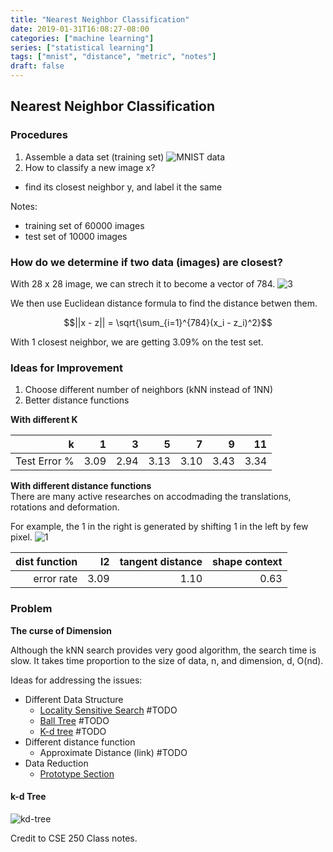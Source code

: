 ```yaml
---
title: "Nearest Neighbor Classification"
date: 2019-01-31T16:08:27-08:00
categories: ["machine learning"]
series: ["statistical learning"]
tags: ["mnist", "distance", "metric", "notes"]
draft: false
---
```


## Nearest Neighbor Classification

### Procedures

1. Assemble a data set (training set)
![MNIST data](/img/cse250/mnist.png)
1. How to classify a new image x?
  - find its closest neighbor y, and label it the same


Notes:

- training set of 60000 images
- test set of 10000 images


### How do we determine if two data (images) are closest?

With 28 x 28 image, we can strech it to become a vector of 784.
![3](/img/cse250/3.png)

We then use Euclidean distance formula to find the distance betwen them.

$$||x - z|| = \sqrt{\sum_{i=1}^{784}(x_i - z_i)^2}$$

With 1 closest neighbor, we are getting 3.09% on the test set.

### Ideas for Improvement

1. Choose different number of neighbors (kNN instead of 1NN)
1. Better distance functions

**With different K**

|            k |    1 |    3 |    5 |    7 |    9 |   11 |
|-------------:|-----:|-----:|-----:|-----:|-----:|-----:|
| Test Error % | 3.09 | 2.94 | 3.13 | 3.10 | 3.43 | 3.34 |


**With different distance functions**\
There are many active researches on accodmading the translations, rotations and deformation.

For example, the 1 in the right is generated by shifting 1 in the left by few pixel.
![1](/img/cse250/1.png)

| dist function |   l2 | tangent distance | shape context |
|--------------:|-----:|-----------------:|--------------:|
|    error rate | 3.09 |             1.10 |          0.63 |

### Problem

**The curse of Dimension**

Although the kNN search provides very good algorithm, the search time is slow. It takes time proportion to the size of data, n, and dimension, d, O(nd).

Ideas for addressing the issues:

- Different Data Structure
  - [Locality Sensitive Search](link) #TODO
  - [Ball Tree](link) #TODO
  - [K-d tree](link) #TODO
- Different distance function
  - Approximate Distance (link) #TODO
- Data Reduction
  - [Prototype Section](../prototype-selection)

#### k-d Tree
![kd-tree](/img/cse250/kd-tree.png)

Credit to CSE 250 Class notes.